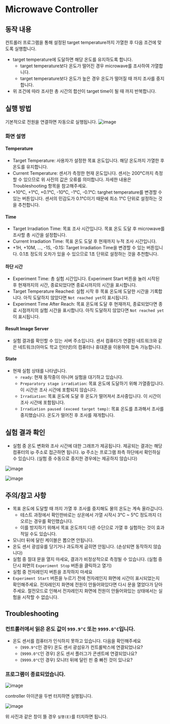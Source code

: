 # Microwave Controller

## 동작 내용
컨트롤러 프로그램을 통해 설정된 target temperature까지 가열한 후 다음 조건에 맞도록 실행합니다.
* target temperature에 도달하면 해당 온도를 유지하도록 합니다.
    * target temperature보다 온도가 떨어진 경우 microwave를 조사하여 가열합니다.
    * target temperature보다 온도가 높은 경우 온도가 떨어질 때 까지 조사를 중지합니다.
* 위 조건에 따라 조사한 총 시간의 합산이 target time이 될 때 까지 반복합니다.

## 실행 방법
기본적으로 전원을 연결하면 자동으로 실행됩니다.
![image](https://user-images.githubusercontent.com/8157830/157045345-a9d79701-298e-4031-b633-0494a23ebeca.png)
### 화면 설명
#### Temperature
* Target Temperature: 사용자가 설정한 목표 온도입니다. 해당 온도까지 가열한 후 온도를 유지합니다.
* Current Temperature: 센서가 측정한 현재 온도입니다. 센서는 200°C까지 측정할 수 있으므로 위 사진의 값은 오류를 의미합니다. 자세한 내용은 Troubleshooting 항목을 참고해주세요.
* +10°C, +1°C, +0.1°C, -10°C, -1°C, -0.1°C: targhet temperature를 변경할 수 있는 버튼입니다. 센서의 민감도가 0.1°C이기 때문에 최소 1°C 단위로 설정하는 것을 추천합니다.

#### Time
* Target Irradiation Time: 목표 조사 시간입니다. 목표 온도 도달 후 microwave를 조사할 총 시간을 설정합니다.
* Current Irradiation Time: 목표 온도 도달 후 현재까지 누적 조사 시간입니다.
* +1H, +10M, ..., -1S, -0.1S: Target Irradiation Time을 변경할 수 있는 버튼입니다. 0.1초 정도의 오차가 있을 수 있으므로 1초 단위로 설정하는 것을 추천합니다.

#### 하단 시간
* Experiment Time: 총 실험 시간입니다. Experiment Start 버튼을 눌러 시작된 후 현재까지의 시간, 종료되었다면 종료시까지의 시간을 표시합니다.
* Target Temperature Reached: 실험 시작 후 목표 온도에 도달한 시간을 기록합니다. 아직 도달하지 않았다면 `Not reached yet`이 표시됩니다.
* Experiment Time After Reach: 목표 온도에 도달 후 현재까지, 종료되었다면 종료 시점까지의 실험 시간을 표시합니다. 아직 도달하지 않았다면 `Not reached yet`이 표시됩니다.

#### Result Image Server
* 실험 결과를 확인할 수 있는 서버 주소입니다. 센서 컴퓨터가 연결된 네트워크와 같은 네트워크(아마도 학교 인터넷)의 컴퓨터나 휴대폰을 이용하여 접속 가능합니다.

#### State
* 현재 실험 상태를 나타냅니다.
    * `ready`: 현재 동작중이 아니며 실험을 대기하고 있습니다.
    * `Preparatory stage irradiation`: 목표 온도에 도달하기 위해 가열중입니다. 이 시간은 조사 시간에 포함되지 않습니다.
    * `Irradiation`: 목표 온도에 도달 후 온도가 떨어져서 조사중입니다. 이 시간이 조사 시간에 포함됩니다.
    * `Irradiation paused (exceed target temp)`: 목표 온도를 초과해서 조사를 중지했습니다. 온도가 떨어진 후 조사를 재개합니다.

## 실험 결과 확인
* 실험 중 온도 변화와 조사 시간에 대한 그래프가 제공됩니다. 제공되는 결과는 해당 컴퓨터의 ip 주소로 접근하면 됩니다. ip 주소는 프로그램 좌측 하단에서 확인하실 수 있습니다. (실험 중 수동으로 중지한 경우에는 제공하지 않습니다)

![image](https://user-images.githubusercontent.com/8157830/156930436-d5eb4198-64a0-4bd1-9852-53bd3885fe37.png)

![image](https://user-images.githubusercontent.com/8157830/156930457-a6e14833-42a6-4fe2-a186-a20b12cd46a2.png)


## 주의/참고 사항
* 목표 온도에 도달할 때 까지 가열 후 조사를 중지해도 물의 온도는 계속 올라갑니다.
    * 테스트 과정에서 확인한바로는 상온에서 가열 시작시 3°C ~ 5°C 정도까지 더 오르는 경우를 확인했습니다.
    * 이를 방지하기 위해서 목표 온도까지 다른 수단으로 가열 후 실험하는 것이 효과적일 수도 있습니다.
* 모니터 뒤에 달린 케이블은 뽑으면 안됩니다.
* 온도 센서 광섬유를 당기거나 과도하게 굽히면 안됩니다. (손상되면 동작하지 않습니다)
* 실험 중 절대 문을 열지 마세요, 결과가 비정상적으로 측정될 수 있습니다. (실험 중단시 화면의 `Experiment Stop` 버튼을 클릭하고 열기)
* 실험 중 전자레인지 버튼을 조작하지 마세요
* `Experiment Start` 버튼을 누르기 전에 전자레인지 화면에 시간이 표시되었는지 확인해주세요. 전자레인지 화면에 전원이 안들어와있다면 다시 문을 열었다가 닫아주세요. 절전모드로 인해서 전자레인지 화면에 전원이 안들어와있는 상태에서는 실험을 시작할 수 없습니다.

## Troubleshooting
### 컨트롤러에서 읽은 온도 값이 `999.9°C` 또는 `9999.0°C`입니다.
* 온도 센서를 컴퓨터가 인식하지 못하고 있습니다. 다음을 확인해주세요
    * (`999.9°C`인 경우) 온도 센서 광섬유가 컨트롤박스에 연결되었나요?
    * (`9999.0°C`인 경우) 온도 센서 플러그가 콘센트에 연결되었나요?
    * (`9999.0°C`인 경우) 모니터 뒤에 달린 핀 중 빠진 것이 있나요?
### 프로그램이 종료되었습니다.
![image](https://user-images.githubusercontent.com/8157830/157045316-58e09508-e6a1-47b4-af5d-f0d1e0a4aa89.png)

controller 아이콘을 두번 터치하면 실행됩니다.

![image](https://user-images.githubusercontent.com/8157830/157045330-cccb5406-b1f5-4ae6-b5e8-ac4602c30d3d.png)

위 사진과 같은 창이 뜰 경우 `실행(E)`를 터치하면 됩니다.